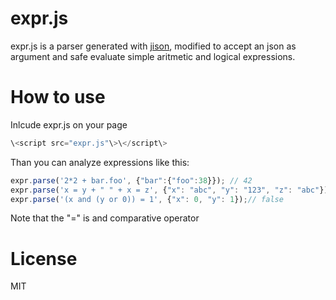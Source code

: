 expr.js
=======

expr.js is a parser generated with [jison](http://zaach.github.io/jison/), modified to accept an json as argument and safe evaluate simple aritmetic and logical expressions.

How to use
=======

Inlcude expr.js on your page
```javascript
\<script src="expr.js"\>\</script\>
```
Than you can analyze expressions like this:
```javascript
expr.parse('2*2 + bar.foo', {"bar":{"foo":38}}); // 42
expr.parse('x = y + " " + x = z', {"x": "abc", "y": "123", "z": "abc"}); // false true
expr.parse('(x and (y or 0)) = 1', {"x": 0, "y": 1});// false
```
Note that the "=" is and comparative operator

License
=======

MIT
